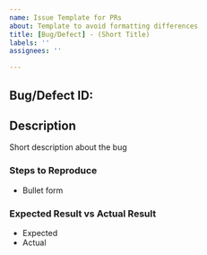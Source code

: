 ```yaml
---
name: Issue Template for PRs
about: Template to avoid formatting differences
title: [Bug/Defect] - (Short Title)
labels: ''
assignees: ''

---
```


## Bug/Defect ID: <task ID here>
## Description
Short description about the bug

### Steps to Reproduce
- Bullet form

### Expected Result vs Actual Result
- Expected
- Actual


